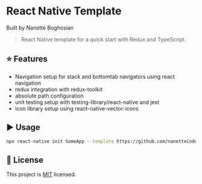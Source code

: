 # React Native Template

Built by Nanette Boghosian

> React Native template for a quick start with Redux and TypeScript.

## :star: Features

- Navigation setup for stack and bottomtab navigators using react navigation
- redux integration with redux-toolkit
- absolute path configuration
- unit testing setup with testing-library/react-native and jest
- icon library setup using react-native-vector-icons

## :arrow_forward: Usage

```sh
npx react-native init SomeApp --template https://github.com/nanetteCodes/rnTemplate.git
```

## :bookmark: License

This project is [MIT](LICENSE) licensed.
